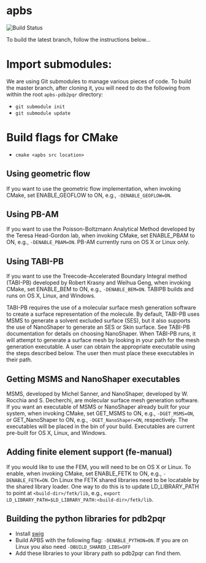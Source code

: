 apbs
============

![Build Status](https://travis-ci.org/Electrostatics/apbs-pdb2pqr.svg?branch=master)

To build the latest branch, follow the instructions below...

# Import submodules:
We are using Git submodules to manage various pieces of code.  To build the master branch, after cloning it, you will need to do the following from within the root `apbs-pdb2pqr` directory:
 * `git submodule init`
 * `git submodule update`

# Build flags for CMake
* `cmake <apbs src location>`

## Using geometric flow
If you want to use the geometric flow implementation, when invoking CMake, set ENABLE_GEOFLOW to ON, e.g., `-DENABLE_GEOFLOW=ON`.

## Using PB-AM
If you want to use the Poisson-Boltzmann Analytical Method developed by the Teresa Head-Gordon lab, when invoking CMake, set ENABLE_PBAM to ON, e.g., `-DENABLE_PBAM=ON`. PB-AM currently runs on OS X or Linux only.

## Using TABI-PB
If you want to use the Treecode-Accelerated Boundary Integral method (TABI-PB) developed by Robert Krasny and Weihua Geng, when invoking CMake, set ENABLE_BEM to ON, e.g., `-DENABLE_BEM=ON`. TABIPB builds and runs on OS X, Linux, and Windows.

TABI-PB requires the use of a molecular surface mesh generation software to create a surface representation of the molecule. By default, TABI-PB uses MSMS to generate a solvent excluded surface (SES), but it also supports the use of NanoShaper to generate an SES or Skin surface. See TABI-PB documentation for details on choosing NanoShaper. When TABI-PB runs, it will attempt to generate a surface mesh by looking in your path for the mesh generation executable. A user can obtain the appropriate executable using the steps described below. The user then must place these executables in their path.

## Getting MSMS and NanoShaper executables
MSMS, developed by Michel Sanner, and NanoShaper, developed by W. Rocchia and S. Decherchi, are molecular surface mesh generation software. If you want an executable of MSMS or NanoShaper already built for your system, when invoking CMake, set GET_MSMS to ON, e.g., `-DGET_MSMS=ON`, or GET_NanoShaper to ON, e.g., `-DGET_NanoShaper=ON`, respectively. The executables will be placed in the bin of your build. Executables are current pre-built for OS X, Linux, and Windows.

## Adding finite element support (fe-manual)
If you would like to use the FEM, you will need to be on OS X or Linux.  To enable, when invoking CMake, set ENABLE_FETK to ON, e.g., `-DENABLE_FETK=ON`.
On Linux the FETK shared libraries need to be locatable by the shared library loader.  One way to do this is to update LD_LIBRARY_PATH to point at `<build-dir>/fetk/lib`, e.g., `export LD_LIBRARY_PATH=$LD_LIBRARY_PATH:<build-dir>/fetk/lib`.

## Building the python libraries for pdb2pqr
* Install [swig](http://www.swig.org/)
* Build APBS with the following flag: `-DENABLE_PYTHON=ON`.  If you are on Linux you also need `-DBUILD_SHARED_LIBS=OFF`
* Add these libraries to your library path so pdb2pqr can find them.
